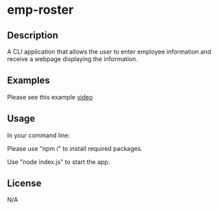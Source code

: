 # emp-roster

## Description
A CLI application that allows the user to enter employee information and receive a webpage displaying the information.

## Examples
Please see this example [video](https://drive.google.com/file/d/1-CLOlhyI0a24jy29eMvmMYxqEasC0pVq/view?usp=sharing)

## Usage

In your command line:

Please use "npm i" to install required packages.

Use "node index.js" to start the app.

## License

N/A
